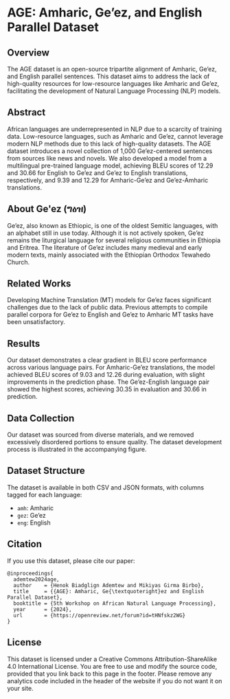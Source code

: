 # AGE: Amharic, Ge’ez, and English Parallel Dataset

## Overview

The AGE dataset is an open-source tripartite alignment of Amharic, Ge’ez, and English parallel sentences. This dataset aims to address the lack of high-quality resources for low-resource languages like Amharic and Ge’ez, facilitating the development of Natural Language Processing (NLP) models.

## Abstract

African languages are underrepresented in NLP due to a scarcity of training data. Low-resource languages, such as Amharic and Ge’ez, cannot leverage modern NLP methods due to this lack of high-quality datasets. The AGE dataset introduces a novel collection of 1,000 Ge’ez-centered sentences from sources like news and novels. We also developed a model from a multilingual pre-trained language model, achieving BLEU scores of 12.29 and 30.66 for English to Ge’ez and Ge’ez to English translations, respectively, and 9.39 and 12.29 for Amharic-Ge’ez and Ge’ez-Amharic translations.

## About Ge'ez (ግዕዝ)

Ge’ez, also known as Ethiopic, is one of the oldest Semitic languages, with an alphabet still in use today. Although it is not actively spoken, Ge’ez remains the liturgical language for several religious communities in Ethiopia and Eritrea. The literature of Ge’ez includes many medieval and early modern texts, mainly associated with the Ethiopian Orthodox Tewahedo Church.

## Related Works

Developing Machine Translation (MT) models for Ge’ez faces significant challenges due to the lack of public data. Previous attempts to compile parallel corpora for Ge’ez to English and Ge’ez to Amharic MT tasks have been unsatisfactory.

## Results

Our dataset demonstrates a clear gradient in BLEU score performance across various language pairs. For Amharic-Ge’ez translations, the model achieved BLEU scores of 9.03 and 12.26 during evaluation, with slight improvements in the prediction phase. The Ge’ez-English language pair showed the highest scores, achieving 30.35 in evaluation and 30.66 in prediction.

## Data Collection

Our dataset was sourced from diverse materials, and we removed excessively disordered portions to ensure quality. The dataset development process is illustrated in the accompanying figure.

## Dataset Structure

The dataset is available in both CSV and JSON formats, with columns tagged for each language:

- `amh`: Amharic
- `gez`: Ge’ez
- `eng`: English


## Citation

If you use this dataset, please cite our paper:

```
@inproceedings{
  ademtew2024age,
  author    = {Henok Biadglign Ademtew and Mikiyas Girma Birbo},
  title     = {{AGE}: Amharic, Ge{\textquoteright}ez and English Parallel Dataset},
  booktitle = {5th Workshop on African Natural Language Processing},
  year      = {2024},
  url       = {https://openreview.net/forum?id=tHNfskz2WG}
}
```

## License

This dataset is licensed under a Creative Commons Attribution-ShareAlike 4.0 International License. You are free to use and modify the source code, provided that you link back to this page in the footer. Please remove any analytics code included in the header of the website if you do not want it on your site.

